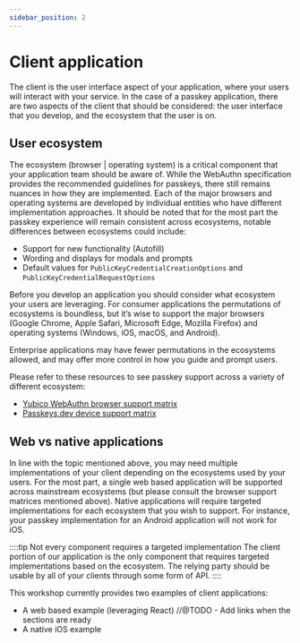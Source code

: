 ```yaml
---
sidebar_position: 2
---
```


# Client application

The client is the user interface aspect of your application, where your users will interact with your service. In the case of a passkey application, there are two aspects of the client that should be considered: the user interface that you develop, and the ecosystem that the user is on.

## User ecosystem

The ecosystem (browser | operating system) is a critical component that your application team should be aware of. While the WebAuthn specification provides the recommended guidelines for passkeys, there still remains nuances in how they are implemented. Each of the major browsers and operating systems are developed by individual entities who have different implementation approaches. It should be noted that for the most part the passkey experience will remain consistent across ecosystems, notable differences between ecosystems could include:

- Support for new functionality (Autofill)
- Wording and displays for modals and prompts
- Default values for `PublicKeyCredentialCreationOptions` and `PublicKeyCredentialRequestOptions`

Before you develop an application you should consider what ecosystem your users are leveraging. For consumer applications the permutations of ecosystems is boundless, but it’s wise to support the major browsers (Google Chrome, Apple Safari, Microsoft Edge, Mozilla Firefox) and operating systems (Windows, iOS, macOS, and Android).

Enterprise applications may have fewer permutations in the ecosystems allowed, and may offer more control in how you guide and prompt users.

Please refer to these resources to see passkey support across a variety of different ecosystem:

- [Yubico WebAuthn browser support matrix](https://developers.yubico.com/WebAuthn/WebAuthn_Browser_Support/)
- [Passkeys.dev device support matrix](https://passkeys.dev/device-support/)

## Web vs native applications

In line with the topic mentioned above, you may need multiple implementations of your client depending on the ecosystems used by your users. For the most part, a single web based application will be supported across mainstream ecosystems (but please consult the browser support matrices mentioned above). Native applications will require targeted implementations for each ecosystem that you wish to support. For instance, your passkey implementation for an Android application will not work for iOS.

::::tip Not every component requires a targeted implementation
The client portion of our application is the only component that requires targeted implementations based on the ecosystem. The relying party should be usable by all of your clients through some form of API.
::::

This workshop currently provides two examples of client applications:

- A web based example (leveraging React) //@TODO - Add links when the sections are ready
- A native iOS example
